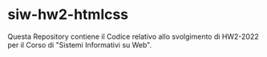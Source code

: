 # siw-hw2-htmlcss
Questa Repository contiene il Codice relativo allo svolgimento di HW2-2022 per il Corso di "Sistemi Informativi su Web".
